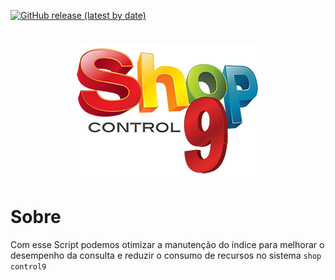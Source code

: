 [![GitHub release (latest by date)](https://img.shields.io/github/v/release/JUNIORGBJ/SHOP9_SCRIPT?label=Lan%C3%A7amento)](https://github.com/JUNIORGBJ/SHOP9_SCRIPT/releases/latest)

<h1 align="center"><figure>
  <img src="logo_shopcontrol9.png">
</figure></h1>

# Sobre
Com esse Script podemos otimizar a manutenção do índice para melhorar o desempenho da consulta e reduzir o consumo de recursos no sistema ```shop control9```
